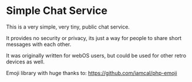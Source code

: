 # Simple Chat Service

This is a very simple, very tiny, public chat service.

It provides no security or privacy, its just a way for people to share short messages with each other.

It was originally written for webOS users, but could be used for other retro devices as well.

Emoji library with huge thanks to: https://github.com/iamcal/php-emoji